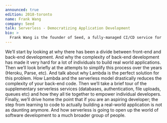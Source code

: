```yaml
---
announced: true
edition: 2018-toronto
name: Frank Wang
company: Seed
talk: Serverless - Democratizing Application Development 
bio: >
  Frank Wang is the founder of Seed, a fully-managed CI/CD service for Serverless. He is also the author of Serverless Stack, the most popular guide to building full-stack Serverless applications.
---
```


We’ll start by looking at why there has been a divide between front-end and back-end development. And why the complexity of back-end development has made it very hard for a lot of individuals to build real world applications.
Then we’ll look briefly at the attempts to simplify this process over the years (Heroku, Parse, etc).
And talk about why Lambda is the perfect solution for this problem. How Lambda and the serverless model drastically reduces the complexity of your back-end code.
Then we’ll take a brief tour of the supplementary serverless services (databases, authentication, file uploads, queues etc) and how they all tie together to empower individual developers.
Finally, we’ll drive home the point that if you are an aspiring developer; the step from learning to code to actually building a real-world application is not as daunting anymore. And how serverless is going to open up the world of software development to a much broader group of people.
